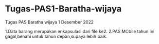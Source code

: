 # Tugas-PAS1-Baratha-wijaya
Tugas PAS Baratha wijaya 1 Desember 2022

1.Data barang merupakan enkapsulasi dari file ke2.
2.PAS MObile tahun ini gagal,benahi untuk tahun depan,supaya lebih baik.
